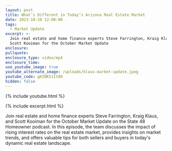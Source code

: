 ```yaml
---
layout: post
title: What’s Different in Today’s Arizona Real Estate Market
date: 2023-10-20 12:00:00
tags:
  - Market Update
excerpt: >-
  Join real estate and home finance experts Steve Farrington, Kraig Klaus, and
  Scott Kooiman for the October Market Update
enclosure:
pullquote:
enclosure_type: video/mp4
enclosure_time:
use_youtube_image: true
youtube_alternate_image: /uploads/klaus-market-update.jpeg
youtube_code: gKINKS1It80
hidden: false
---
```

{% include youtube.html %}

{% include excerpt.html %}

Join real estate and home finance experts Steve Farrington, Kraig Klaus, and Scott Kooiman for the October Market Update on the State 48 Homeowner podcast. In this episode, the team discusses the impact of rising interest rates on the real estate market, provides insights on market trends, and offers valuable tips for both sellers and buyers in today's dynamic real estate landscape.